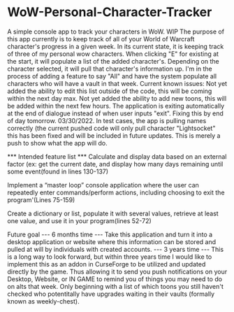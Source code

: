 # WoW-Personal-Character-Tracker
A simple console app to track your characters in WoW. WIP
The purpose of this app currently is to keep track of all of your World of Warcraft character's progress in a given week. In its current state, it is keeping track of three of my personal wow characters. When clicking "E" for existing at the start, it will populate a list of the added character's. Depending on the character selected, it will pull that character's information up. I'm in the process of adding a feature to say "All" and have the system populate all characters who will have a vault in that week. 
Current known issues:
Not yet added the ability to edit this list outside of the code, this will be coming within the next day max.
Not yet added the ability to add new toons, this will be added within the next few hours.
The application is exiting automatically at the end of dialogue instead of when user inputs "exit". Fixing this by end of day tomorrow. 03/30/2022.
In test cases, the app is pulling names correctly (the current pushed code will only pull character "Lightsocket" this has been fixed and will be included in future updates. This is merely a push to show what the app will do. 


*** Intended feature list ***
Calculate and display data based on an external factor (ex: get the current date, and display how many days remaining until some event(found in lines 130-137)

Implement a “master loop” console application where the user can repeatedly enter commands/perform actions, including choosing to exit the program'(Lines 75-159)

Create a dictionary or list, populate it with several values, retrieve at least one value, and use it in your program(lines 52-72)


Future goal 
--- 6 months time --- 
Take this application and turn it into a desktop application or website where this information can be stored and pulled at will by individuals with created accounts.
--- 3 years time ---
This is a long way to look forward, but within three years time I would like to implement this as an addon in CurseForge to be utilized and updated directly by the game. Thus allowing it to send you push notifications on your Desktop, Website, or IN GAME to remind you of things you may need to do on alts that week. Only beginning with a list of which toons you still haven't checked who potentitally have upgrades waiting in their vaults (formally known as weekly-chest).
